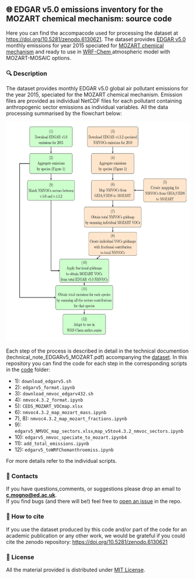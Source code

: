 ## :globe_with_meridians: EDGAR v5.0 emissions inventory for the MOZART chemical mechanism: source code 
Here you can find the accompacode used for processing the dataset at https://doi.org/10.5281/zenodo.6130621. The dataset provides [EDGAR v5.0](https://edgar.jrc.ec.europa.eu/index.php/dataset_ap50) monthly emissions for year 2015 speciated for [MOZART chemical mechanism](https://gmd.copernicus.org/articles/3/43/2010/) and ready to use in [WRF-Chem ](https://ruc.noaa.gov/wrf/wrf-chem/) atmospheric model with MOZART-MOSAIC options.


### :mag: Description

The dataset provides monthly EDGAR v5.0 global  air  pollutant  emissions  for  the  year  2015,  speciated  for  the  MOZART  chemical  mechanism.
Emission files are provided as individual NetCDF files for each pollutant containing anthropogenic sector emissions as individual variables. 
All the data processing summarised by the flowchart below:

<p align="center">
<img src="/images/flowchart.png" width="700" height="600">
</p>

Each step of the process is described in detail in the technical documention (technical_note_EDGARv5_MOZART.pdf) accompanying the [dataset](https://doi.org/10.5281/zenodo.6130621).
In this repository you can find the code for each step in the corresponding scripts in the [code](/code) folder:

* 1): `download_edgarv5.sh`
* 2): `edgarv5_format.ipynb`
* 3): `download_nmvoc_edgarv432.sh`
* 4): `nmvoc4.3.2_format.ipynb`
* 5): `CEDS_MOZART_VOCmap.xlsx`
* 6): `nmvoc4.3.2_map_mozart_mass.ipynb`
* 7), 8): `nmvoc4.3.2_map_mozart_fractions.ipynb`
* 9):  `edgarv5_NMVOC_map_sectors.xlsx`,`map_v5tov4.3.2_nmvoc_sectors.ipynb`
* 10): `edgarv5_nmvoc_speciate_to_mozart.ipynb4`
* 11): `add_total_emissions.ipynb`
* 12): `edgarv5_toWRFChemanthroemiss.ipynb`

For more details refer to the individual scripts.

### :envelope_with_arrow: Contacts 
If you have questions,comments, or suggestions please drop an email to **c.mogno@ed.ac.uk**. <br />
If you find bugs (and there will be!) feel free to [open an issue](https://github.com/catemgn/EDGARv5_MOZART/issues) in the repo.

### :speech_balloon: How to cite  
If you use the dataset produced by this code and/or part of the code for an academic publication or any other work, we would be grateful if you could cite the zenodo repository: https://doi.org/10.5281/zenodo.6130621

### :memo: License
All  the  material provided is distributed under [MIT License](https://choosealicense.com/licenses/mit/).

